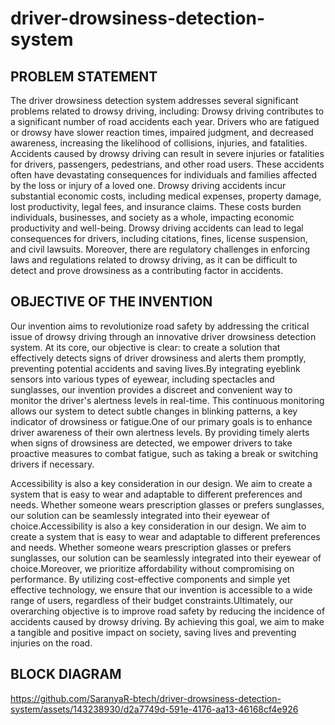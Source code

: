 # driver-drowsiness-detection-system
##  PROBLEM STATEMENT
The driver drowsiness detection system addresses several significant problems related to drowsy driving, including:
Drowsy driving contributes to a significant number of road accidents each year. Drivers who are fatigued or drowsy have slower reaction times, impaired judgment, and decreased awareness, increasing the likelihood of collisions, injuries, and fatalities.
Accidents caused by drowsy driving can result in severe injuries or fatalities for drivers, passengers, pedestrians, and other road users. These accidents often have devastating consequences for individuals and families affected by the loss or injury of a loved one.
Drowsy driving accidents incur substantial economic costs, including medical expenses, property damage, lost productivity, legal fees, and insurance claims. These costs burden individuals, businesses, and society as a whole, impacting economic productivity and well-being.
Drowsy driving accidents can lead to legal consequences for drivers, including citations, fines, license suspension, and civil lawsuits. Moreover, there are regulatory challenges in enforcing laws and regulations related to drowsy driving, as it can be difficult to detect and prove drowsiness as a contributing factor in accidents.


## OBJECTIVE OF THE INVENTION 
 Our invention aims to revolutionize road safety by addressing the critical issue of drowsy driving through an innovative driver drowsiness detection system. At its core, our objective is clear: to create a solution that effectively detects signs of driver drowsiness and alerts them promptly, preventing potential accidents and saving lives.By integrating eyeblink sensors into various types of eyewear, including spectacles and sunglasses, our invention provides a discreet and convenient way to monitor the driver's alertness levels in real-time. This continuous monitoring allows our system to detect subtle changes in blinking patterns, a key indicator of drowsiness or fatigue.One of our primary goals is to enhance driver awareness of their own alertness levels. By providing timely alerts when signs of drowsiness are detected, we empower drivers to take proactive measures to combat fatigue, such as taking a break or switching drivers if necessary.

 Accessibility is also a key consideration in our design. We aim to create a system that is easy to wear and adaptable to different preferences and needs. Whether someone wears prescription glasses or prefers sunglasses, our solution can be seamlessly integrated into their eyewear of choice.Accessibility is also a key consideration in our design. We aim to create a system that is easy to wear and adaptable to different preferences and needs. Whether someone wears prescription glasses or prefers sunglasses, our solution can be seamlessly integrated into their eyewear of choice.Moreover, we prioritize affordability without compromising on performance. By utilizing cost-effective components and simple yet effective technology, we ensure that our invention is accessible to a wide range of users, regardless of their budget constraints.Ultimately, our overarching objective is to improve road safety by reducing the incidence of accidents caused by drowsy driving. By achieving this goal, we aim to make a tangible and positive impact on society, saving lives and preventing injuries on the road.

## BLOCK DIAGRAM
https://github.com/SaranyaR-btech/driver-drowsiness-detection-system/assets/143238930/d2a7749d-591e-4176-aa13-46168cf4e926


